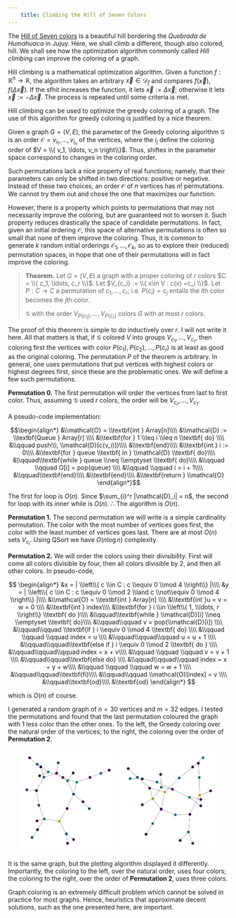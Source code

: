 ```yaml
--- 
    title: Climbing the Hill of Seven Colors
---
```


The [Hill of Seven
colors](https://en.wikipedia.org/wiki/Cerro_de_los_Siete_Colores) is a
beautiful hill bordering the *Quebrada de Humahuaca* in Jujuy. Here, we shall
climb a different, though also colored, hill. We shall see how the optimization
algorithm commonly called *Hill climbing* can improve the coloring of a graph.

Hill climbing is a mathematical optimization algorithm. Given a function $f :
\mathbb{R}^n \to \mathbb{R}$, the algorithm takes an arbitrary
$\overrightarrow{x} \in \mathcal{D}_f$ and compares $f(\overrightarrow{x}),
f(\Delta \overrightarrow{x})$. If the sfhit increases the function, it lets
$\overrightarrow{x} := \Delta\overrightarrow{x}$; otherwise it lets
$\overrightarrow{x} := -\Delta\overrightarrow{x}$. The process is repeated
until some criteria is met.

Hill climbing can be used to optimize the greedy coloring of a graph. The use
of this algorithm for greedy coloring is justified by a nice theorem.

Given a graph $G = (V, E)$, the parameter of the Greedy coloring algorithm
$\mathcal{G}$ is an order $\mathcal{O} = v_{i_1}, \ldots, v_{i_n}$ of the
vertices, where the $i_j$ define the coloring order of $V = \\{ v_1,
\ldots, v_n \right\\}$. Thus, shiftes in the parameter space correspond to
changes in the coloring order.

Such permutations lack a nice property of real functions; namely, that
their parameters can only be shifted in two directions: positive or
negative. Instead of these two choices, an order $\mathcal{O}$ of $n$
vertices has $n!$ permutations. We cannot try them out and chose the one
that maximizes our function.

However, there is a property which points to permutations that may not
necessarily improve the coloring, but are guaranteed not to worsen it.
Such property reduces drastically the space of candidate permutations.
In fact, given an initial ordering $\mathcal{O}$, this space of
alternative permutations is often so small that none of them improve the
coloring. Thus, it is common to generate $k$ random initial orderings
$\mathcal{O}_1, \ldots, \mathcal{O}_k$, so as to explore their (reduced)
permutation spaces, in hope that one of their permutations will in fact
improve the coloring.

> **Theorem.** Let $G = (V, E)$ a graph with a proper coloring of $r$
> colors $C = \\{ c_1, \ldots, c_r \\}$. Let
> $V_{c_i} := \\{ x\in V
>     : c(x) =c_i \\}$. Let $P : C \to C$ a permutation of
> $c_1, \ldots, c_r$; i.e. $P(c_i) = c_j$ entails the $i$th color
> becomes the $j$th color.
>
> $\mathcal{G}$ with the order $V_{P(c_1)}, \ldots, V_{P(c_r)}$ colors
> $G$ with at most $r$ colors.

The proof of this theorem is simple to do inductively over $r$. I will not 
write it here. All that matters is that, if $\mathcal{G}$ colored $V$ into
groups $V_{c_1}, \ldots, V_{c_r}$, then coloring first the vertices with color
$P(c_1), P(c_2), \ldots, P(c_r)$ is at least as good as the original coloring.
The permutation $P$ of the theorem is arbitrary. In general, one uses
permutations that put vertices with highest colors or highest degrees first,
since these are the problematic ones. We will define a few such permutations.

**Permutation 0.** The first permutation will order the vertices from
last to first color. Thus, assuming $\mathcal{G}$ used $r$ colors, the
order will be $V_{c_r}, \ldots, V_{c_1}$.

A pseudo-code implementation:

$$\begin{align*}
    &\\mathcal{O} = \\textbf{int } Array[n]\\\\
    &\\mathcal{D} := \\textbf{Queue } Array[r] \\\\
    &\\textbf{for } 1 \\leq i \\leq n \\textbf{ do} \\\\ 
    &\\qquad push!(i, \\mathcal{D}[c(v_i)])\\\\
    &\\textbf{end}\\\\
    &\\textbf{int } i := 0\\\\
    &\\textbf{for } queue \\textbf{ in } \\mathcal{D} \\textbf{ do}\\\\
    &\\qquad\\textbf{while } queue \\neq \\emptyset \\textbf{ do}\\\\
    &\\qquad \\qquad O[i] = pop(queue) \\\\ 
    &\\qquad \\qquad i = i + 1\\\\
    &\\qquad\\textbf{end}\\\\
    &\\textbf{end}\\\\
    &\\textbf{return } \\mathcal{O}
\end{align*}$$

The first for loop is $O(n)$. Since $\sum_{i}^r |\mathcal{D}_i| = n$,
the second for loop with its inner while is $O(n)$. $\therefore$ The
algorithm is $O(n)$.

**Permutation 1.** The second permutation we will write is a simple
cardinality permutation. The color with the most number of vertices goes
first, the color with the least number of vertices goes last. There are
at most $O(n)$ sets $V_{c_i}$. Using QSort we have $O(n \log n)$
complexity.

**Permutation 2.** We will order the colors using their divisibility.
First will come all colors divisible by four, then all colors divisible
by 2, and then all other colors. In pseudo-code,

$$
\begin{align*}
    &x = | \\left\\{ c \\in C : c \\equiv 0 \\mod 4 \\right\\}  |\\\\
    &y = | \\left\\{ c \\in C : c \\equiv 0 \\mod 2 \\land c \\not\\equiv 0 \\mod 4 \\right\\}  |\\\\
    &\\mathcal{O} = \\textbf{int } Array[n] \\\\ 
    &\\textbf{int }u = v = w = 0 \\\\
    &\\textbf{int } index\\\\
    &\\textbf{for } i \\in \\left\\{ 1, \\ldots, r \\right\\}  \\textbf{ do }\\\\ 
    &\\qquad\\textbf{while } \\mathcal{D}[i] \\neq \\emptyset \\textbf{ do}\\\\
    &\\qquad\\qquad v = pop(\\mathcal{D}[i]) \\\\ 
    &\\qquad\\qquad \\textbf{if } i \\equiv 0 \\mod 4 \\textbf{ do} \\\\ 
    &\\qquad \\qquad \\qquad index = u \\\\ 
    &\\qquad\\qquad\\qquad u = u + 1 \\\\ 
    &\\qquad\\qquad\\textbf{else if } i \\equiv 0 \\mod 2 \\textbf{ do } \\\\ 
    &\\qquad\\qquad\\qquad index = x + v\\\\ 
    &\\qquad \\qquad \\qquad v = v + 1 \\\\ 
    &\\qquad\\qquad\\textbf{else do}  \\\\ 
    &\\qquad\\qquad\\qquad index = x + y + w\\\\ 
    &\\qquad \\qquad \\qquad w = w + 1 \\\\ 
    &\\qquad\\qquad\\textbf{fi}\\\\
    &\\qquad\\qquad \\mathcal{O}[index] = v \\\\ 
    &\\qquad\\textbf{od}\\\\
    &\\textbf{od}
\end{align*}
$$

which is $O(n)$ of course.

I generated a random graph of $n = 30$ vertices and $m = 32$ edges. I
tested the permutations and found that the last permutation coloured the
graph with $1$ less color than the other ones. To the left, the Greedy
coloring over the natural order of the vertices; to the right, the
coloring over the order of **Permutation 2**.

<p align="center">
  <img src="../Images/NaturalColoring.png" width="45%">
  <img src="../Images/DivColoring.png" width="45%">
</p>

It is the same graph, but the plotting algorithm displayed it differently.
Importantly, the coloring to the left, over the natural order, uses four
colors; the coloring to the right, over the order of **Permutation 2**, uses
three colors.

Graph coloring is an extremely difficult problem which cannot be solved in practice 
for most graphs. Hence, heuristics that approximate decent solutions, such as the one
presented here, are important. 
